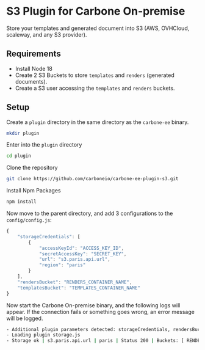 # S3 Plugin for Carbone On-premise

Store your templates and generated document into S3 (AWS, OVHCloud, scaleway, and any S3 provider).

## Requirements
- Install Node 18
- Create 2 S3 Buckets to store `templates` and `renders` (generated documents).
- Create a S3 user accessing the `templates` and `renders` buckets. 

## Setup

Create a `plugin` directory in the same directory as the `carbone-ee` binary.
```sh
mkdir plugin
```
Enter into the `plugin` directory
```sh
cd plugin
```
Clone the repository
```sh
git clone https://github.com/carboneio/carbone-ee-plugin-s3.git
```
Install Npm Packages
```sh
npm install
```
Now move to the parent directory, and add 3 configurations to the `config/config.js`:
```js
{
    "storageCredentials": [
        {
            "accessKeyId": "ACCESS_KEY_ID",
            "secretAccessKey": "SECRET_KEY",
            "url": "s3.paris.api.url",
            "region": "paris"
        }
    ],
    "rendersBucket": "RENDERS_CONTAINER_NAME",
    "templatesBucket": "TEMPLATES_CONTAINER_NAME"
}
```
Now start the Carbone On-premise binary, and the following logs will appear. If the connection fails or something goes wrong, an error message will be logged.

```sh
- Additional plugin parameters detected: storageCredentials, rendersBucket, templatesBucket in config.json file
- Loading plugin storage.js
- Storage ok | s3.paris.api.url | paris | Status 200 | Buckets: [ RENDERS_CONTAINER_NAME ][ TEMPLATES_CONTAINER_NAME ]
```
